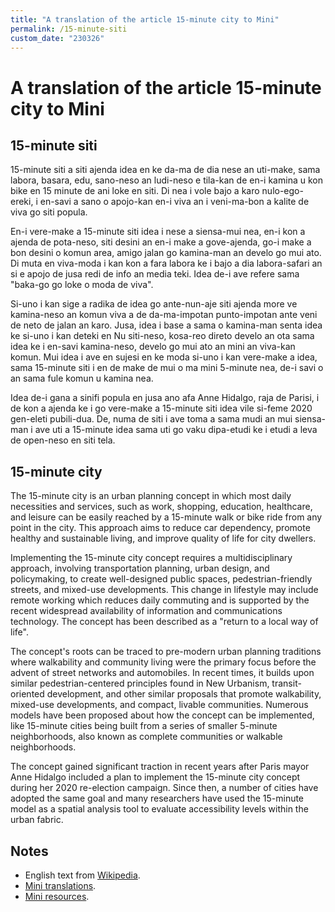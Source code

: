 ```yaml
---
title: "A translation of the article 15-minute city to Mini"
permalink: /15-minute-siti
custom_date: "230326"
---
```


# A translation of the article 15-minute city to Mini

## 15-minute siti

15-minute siti a siti ajenda idea en ke da-ma de dia nese an uti-make, sama labora, basara, edu, sano-neso an ludi-neso e tila-kan de en-i kamina u kon bike en 15 minute de ani loke en siti. Di nea i vole bajo a karo nulo-ego-ereki, i en-savi a sano o apojo-kan en-i viva an i veni-ma-bon a kalite de viva go siti popula.

En-i vere-make a 15-minute siti idea i nese a siensa-mui nea, en-i kon a ajenda de pota-neso, siti desini an en-i make a gove-ajenda, go-i make a bon desini o komun area, amigo jalan go kamina-man an develo go mui ato. Di muta en viva-moda i kan kon a fara labora ke i bajo a dia labora-safari an si e apojo de jusa redi de info an media teki. Idea de-i ave refere sama "baka-go go loke o moda de viva".

Si-uno i kan sige a radika de idea go ante-nun-aje siti ajenda more ve kamina-neso an komun viva a de da-ma-impotan punto-impotan ante veni de neto de jalan an karo. Jusa, idea i base a sama o kamina-man senta idea ke si-uno i kan deteki en Nu siti-neso, kosa-reo direto develo an ota sama idea ke i en-savi kamina-neso, develo go mui ato an mini an viva-kan komun. Mui idea i ave en sujesi en ke moda si-uno i kan vere-make a idea, sama 15-minute siti i en de make de mui o ma mini 5-minute nea, de-i savi o an sama fule komun u kamina nea.

Idea de-i gana a sinifi popula en jusa ano afa Anne Hidalgo, raja de Parisi, i de kon a ajenda ke i go vere-make a 15-minute siti idea vile si-feme 2020 gen-eleti pubili-dua. De, numa de siti i ave toma a sama mudi an mui siensa-man i ave uti a 15-minute idea sama uti go vaku dipa-etudi ke i etudi a leva de open-neso en siti tela.

## 15-minute city

The 15-minute city is an urban planning concept in which most daily necessities and services, such as work, shopping, education, healthcare, and leisure can be easily reached by a 15-minute walk or bike ride from any point in the city. This approach aims to reduce car dependency, promote healthy and sustainable living, and improve quality of life for city dwellers.

Implementing the 15-minute city concept requires a multidisciplinary approach, involving transportation planning, urban design, and policymaking, to create well-designed public spaces, pedestrian-friendly streets, and mixed-use developments. This change in lifestyle may include remote working which reduces daily commuting and is supported by the recent widespread availability of information and communications technology. The concept has been described as a "return to a local way of life".

The concept's roots can be traced to pre-modern urban planning traditions where walkability and community living were the primary focus before the advent of street networks and automobiles. In recent times, it builds upon similar pedestrian-centered principles found in New Urbanism, transit-oriented development, and other similar proposals that promote walkability, mixed-use developments, and compact, livable communities. Numerous models have been proposed about how the concept can be implemented, like 15-minute cities being built from a series of smaller 5-minute neighborhoods, also known as complete communities or walkable neighborhoods.

The concept gained significant traction in recent years after Paris mayor Anne Hidalgo included a plan to implement the 15-minute city concept during her 2020 re-election campaign. Since then, a number of cities have adopted the same goal and many researchers have used the 15-minute model as a spatial analysis tool to evaluate accessibility levels within the urban fabric.

## Notes

- English text from [Wikipedia](https://en.wikipedia.org/wiki/15-minute_city).
- [Mini translations](/mini-translations).
- [Mini resources](/mini-resources).
